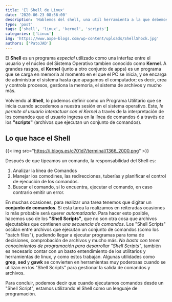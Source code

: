 ```yaml
---
title: 'El Shell de Linux'
date: '2020-06-23 08:56:00'
description: 'Hablemos del shell, una util herramienta a la que debemos perderle el miedo'
type: 'post'
tags: ['shell', 'linux', 'kernel', 'scripts']
categories: ['Linux']
img: 'https://www.axpe-blogs.com/wp-content/uploads/ShellShock.jpg'
authors: ['PatoJAD']
---
```


El **Shell** es un programa _especial_ utilizado como una interfaz entre el usuario y el núcleo del Sistema Operativo tambien conocido como **Kernel**. A grandes rasgos, el **Kernel** (junto a otro conjunto de apps) es un programa que se carga en memoria al momento en el que el PC se inicia, y se encarga de administrar el sistema hasta que apagamos el computador; es decir, crea y controla procesos, gestiona la memoria, el sistema de archivos y mucho más.

Volviendo al **Shell**, lo podemos definir como un Programa Utilitario que se inicia cuando accedemos a nuestra sesión en el sistema operativo. Este, _le permite al usuario interactuar con el Kernel_ a través de la interpretación de los comandos que el usuario ingresa en la línea de comandos ó a través de los **"scripts"** (archivos que ejecutan un conjunto de comandos).

## Lo que hace el Shell

{{< img src="https://i.blogs.es/c701d7/terminal/1366_2000.png" >}}

Después de que tipeamos un comando, la responsabilidad del Shell es:

1. Analizar la línea de Comandos
2. Manejar los comodines, las redirecciones, tuberías y planificar el control de ejecución de los comandos.
3. Buscar el comando, si lo encuentra, ejecutar el comando, en caso contrario emitir un error.

En muchas ocasiones, para realizar una tarea tenemos que digitar un **conjunto de comandos**. Si esta tarea la realizamos en reiteradas ocasiones lo más probable será querer _automatizarla_. Para hacer esto posible, hacemos uso de los **"Shell Scripts"**, que no son otra cosa que archivos ejecutables que contienen _una secuencia de comandos_. Los "Shell Scripts" oscilan entre archivos que ejecutan un conjunto de comandos (como los "batch files"), pudiendo llegar a ejecutar programas para toma de decisiones, comprobación de archivos y mucho más. _No basta con tener conocimientos de programación para desarrollar "Shell Scripts"_, también es necesario contar con un basto entendimiento de los utilitarios y herramientas de linux, y como estos trabajan. Algunas utilidades como **grep**, **sed** y **gawk** se convierten en herramientas muy poderosas cuando se utilizan en los "Shell Scripts" para gestionar la salida de comandos y archivos.

Para concluir, podemos decir que cuando ejecutamos comandos desde un "Shell Script", estamos utilizando el Shell como un lenguaje de programación.
